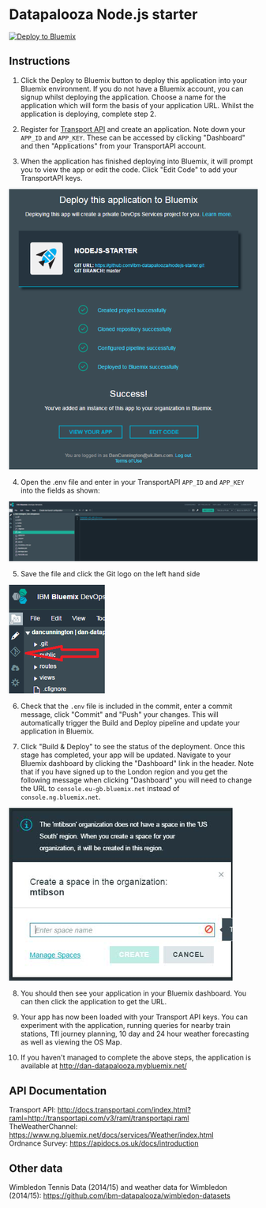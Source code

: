 # Datapalooza Node.js starter

[![Deploy to Bluemix](https://bluemix.net/deploy/button.png)](https://bluemix.net/deploy?repository=https://github.com/ibm-datapalooza/nodejs-starter.git)

## Instructions
1) Click the Deploy to Bluemix button to deploy this application into your Bluemix environment. If you do not have a Bluemix account, you can signup whilst deploying the application. Choose a name for the application which will form the basis of your application URL. Whilst the application is deploying, complete step 2.  

2) Register for [Transport API](https://developer.transportapi.com/signup) and create an application. Note down your `APP_ID` and `APP_KEY`. These can be accessed by clicking "Dashboard" and then "Applications" from your TransportAPI account.  

3) When the application has finished deploying into Bluemix, it will prompt you to view the app or edit the code. Click "Edit Code" to add your TransportAPI keys.  

![Edit code](/docs/editcode.png)

4) Open the .env file and enter in your TransportAPI `APP_ID` and `APP_KEY` into the fields as shown:  

![API Keys](/docs/keys.png)

5) Save the file and click the Git logo on the left hand side  

![Git Jazz Hub](/docs/git.png)

6) Check that the `.env` file is included in the commit, enter a commit message, click "Commit" and "Push" your changes. This will automatically trigger the Build and Deploy pipeline and update your application in Bluemix.  

7) Click "Build & Deploy" to see the status of the deployment. Once this stage has completed, your app will be updated. Navigate to your Bluemix dashboard by clicking the "Dashboard" link in the header. Note that if you have signed up to the London region and you get the following message when clicking "Dashboard" you will need to change the URL to `console.eu-gb.bluemix.net` instead of `console.ng.bluemix.net`.  

![region issue](/docs/region.jpg)

8) You should then see your application in your Bluemix dashboard. You can then click the application to get the URL.  

9) Your app has now been loaded with your Transport API keys. You can experiment with the application, running queries for nearby train stations, Tfl journey planning, 10 day and 24 hour weather forecasting as well as viewing the OS Map.  

10) If you haven't managed to complete the above steps, the application is available at http://dan-datapalooza.mybluemix.net/


## API Documentation

Transport API: http://docs.transportapi.com/index.html?raml=http://transportapi.com/v3/raml/transportapi.raml  
TheWeatherChannel: https://www.ng.bluemix.net/docs/services/Weather/index.html  
Ordnance Survey: https://apidocs.os.uk/docs/introduction  

## Other data
Wimbledon Tennis Data (2014/15) and weather data for Wimbledon (2014/15): https://github.com/ibm-datapalooza/wimbledon-datasets